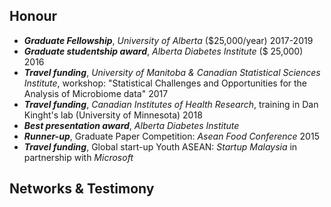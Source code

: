 ## Honour
- **_Graduate Fellowship_**, _University of Alberta_ ($25,000/year)	2017-2019
- **_Graduate studentship award_**, _Alberta Diabetes Institute_ ($ 25,000)	2016
- **_Travel funding_**, _University of Manitoba & Canadian Statistical Sciences Institute_, workshop: "Statistical Challenges and Opportunities for the Analysis of Microbiome data" 2017
- **_Travel funding_**, _Canadian Institutes of Health Research_, training in Dan Kinght's lab (University of Minnesota)  2018
- **_Best presentation award_**, _Alberta Diabetes Institute_
- **_Runner-up_**, Graduate Paper Competition: _Asean Food Conference_ 2015
- **_Travel funding_**, Global  start-up Youth ASEAN: _Startup Malaysia_ in partnership with _Microsoft_
                     
## Networks & Testimony




